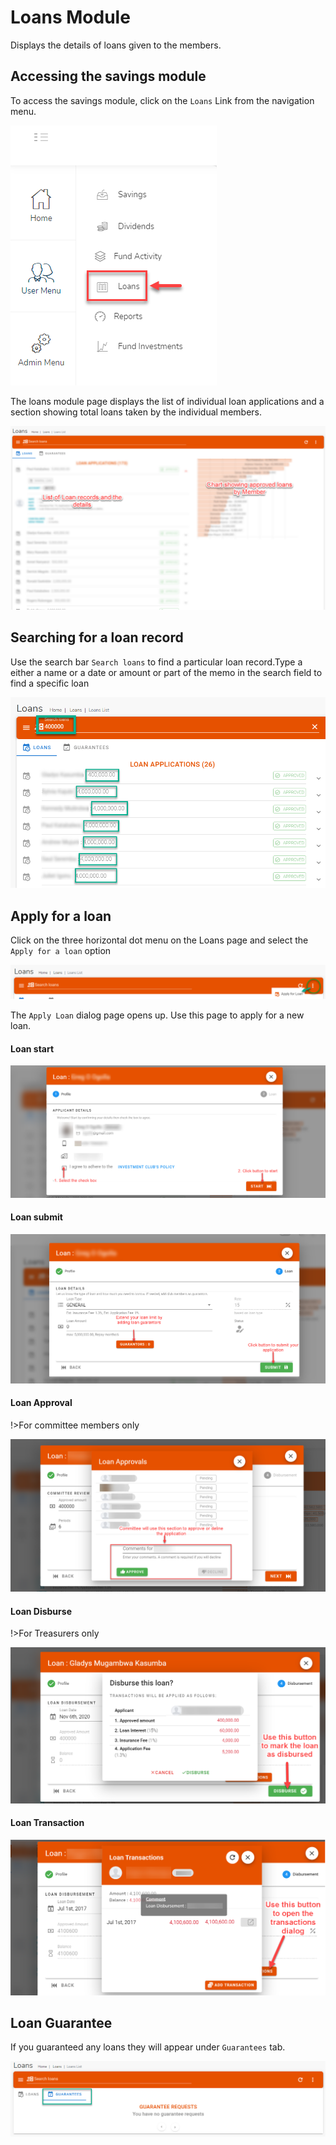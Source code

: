 # Loans Module
Displays the details of loans given to the members.

## Accessing the savings module

To access the savings module, click on the `Loans` Link from the navigation menu.

![alt text](images/4.1_Loans_Menu.png "Loans menu")


The loans module page displays the list of individual loan applications and a section showing total loans taken by the individual members.

![alt text](images/4.2_Loans_Page.png "Loans page")

## Searching for a loan record

Use the search bar `Search loans` to find a particular loan record.Type a either a name or a date or amount or part of the memo in the search field to find a specific loan


![alt text](images/4.3_Search_Loans_Page.png "Search Loans")

## Apply for a loan
Click on the three horizontal dot menu on the Loans page and select the `Apply for a loan` option

![alt text](images/4.4_Apply_Loan_Menu.png "Apply Loan")

The `Apply Loan` dialog page opens up. Use this page to apply for a new loan.

<!-- tabs:start -->
#### **Loan start**
![alt text](images/4.4_Apply_Loan_Page.png "Apply Loan start")

#### **Loan submit**
![alt text](images/4.4.2_Apply_Loan_Page_2.png "Apply Loan submit")

#### **Loan Approval**
!>For committee members only

![alt text](images/4.4.3_Apply_Loan_Approval.png "Apply Loan approval")

#### **Loan Disburse**
!>For Treasurers only

![alt text](images/4.4.4_Apply_Loan_Disburse.png "Apply Loan disburse")

#### **Loan Transaction**

![alt text](images/4.4.5_Loan_Transactions.png "Apply Loan disburse")

<!-- tabs:end -->

## Loan Guarantee
If you guaranteed any loans they will appear under `Guarantees` tab.

![alt text](images/4.5_Loan_Gurantee_Page.png "Loan Guarantee tab")
